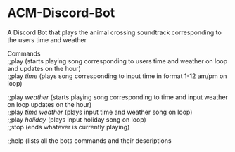 # ACM-Discord-Bot
A Discord Bot that plays the animal crossing soundtrack corresponding to the users time and weather

Commands                                                                                                                                    
;;play (starts playing song corresponding to users time and weather on loop and updates on the hour)                                                     
;;play *time* (plays song corresponding to input time in format 1-12 am/pm on loop)

;;play *weather* (starts playing song corresponding to time and input weather on loop updates on the hour)                                                                 
;;play *time* *weather* (plays input time and weather song on loop)                                                                                    
;;play *holiday* (plays input holiday song on loop)                                                                                            
;;stop (ends whatever is currently playing)                                                                                            

;;help (lists all the bots commands and their descriptions                                                                                   
